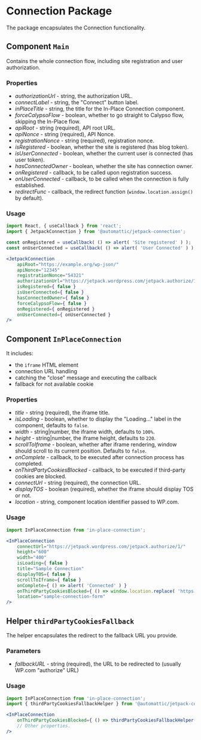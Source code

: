 Connection Package
=========

The package encapsulates the Connection functionality.

## Component `Main`
Contains the whole connection flow, including site registration and user authorization.

### Properties
- *authorizationUrl* - string, the authorization URL.
- *connectLabel* - string, the "Connect" button label.
- *inPlaceTitle* - string, the title for the In-Place Connection component.
- *forceCalypsoFlow* - boolean, whether to go straight to Calypso flow, skipping the In-Place flow.
- *apiRoot* - string (required), API root URL.
- *apiNonce* - string (required), API Nonce.
- *registrationNonce* - string (required), registration nonce.
- *isRegistered* - boolean, whether the site is registered (has blog token).
- *isUserConnected* - boolean, whether the current user is connected (has user token).
- *hasConnectedOwner* - boolean, whether the site has connection owner.
- *onRegistered* - callback, to be called upon registration success.
- *onUserConnected* - callback, to be called when the connection is fully established.
- *redirectFunc* - callback, the redirect function (`window.location.assign()` by default).

### Usage
```jsx
import React, { useCallback } from 'react';
import { JetpackConnection } from '@automattic/jetpack-connection';

const onRegistered = useCallback( () => alert( 'Site registered' ) );
const onUserConnected = useCallback( () => alert( 'User Connected' ) );

<JetpackConnection
	apiRoot="https://example.org/wp-json/" 
	apiNonce="12345"
	registrationNonce="54321"
	authorizationUrl="https://jetpack.wordpress.com/jetpack.authorize/1/?..."
	isRegistered={ false }
	isUserConnected={ false }
	hasConnectedOwner={ false }
	forceCalypsoFlow={ false }
	onRegistered={ onRegistered }
	onUserConnected={ onUserConnected }
/>
```

## Component `InPlaceConnection`
It includes:
- the `iframe` HTML element
- connection URL handling
- catching the "close" message and executing the callback
- fallback for not available cookie

### Properties
- *title* - string (required), the iframe title.
- *isLoading* - boolean, whether to display the "Loading..." label in the component, defaults to `false`.
- *width* - string|number, the iframe width, defaults to `100%`.
- *height* - string|number, the iframe height, defaults to `220`.
- *scrollToIframe* - boolean, whether after iframe rendering, window should scroll to its current position. Defaults to `false`.
- *onComplete* - callback, to be executed after connection process has completed.
- *onThirdPartyCookiesBlocked* - callback, to be executed if third-party cookies are blocked.
- *connectUrl* - string (required), the connection URL.
- *displayTOS* - boolean (required), whether the iframe should display TOS or not.
- *location* - string, component location identifier passed to WP.com.

### Usage
```jsx
import InPlaceConnection from 'in-place-connection';

<InPlaceConnection
	connectUrl="https://jetpack.wordpress.com/jetpack.authorize/1/"
	height="600"
	width="400"
	isLoading={ false }
	title="Sample Connection"
	displayTOS={ false }
	scrollToIframe={ false }
	onComplete={ () => alert( 'Connected' ) }
	onThirdPartyCookiesBlocked={ () => window.location.replace( 'https://example.org/fallback-url/' ) }
	location="sample-connection-form"
/>
```

## Helper `thirdPartyCookiesFallback`
The helper encapsulates the redirect to the fallback URL you provide.

### Parameters
- *fallbackURL* - string (required), the URL to be redirected to (usually WP.com "authorize" URL)

### Usage
```jsx
import InPlaceConnection from 'in-place-connection';
import { thirdPartyCookiesFallbackHelper } from '@automattic/jetpack-connection/helpers';

<InPlaceConnection
	onThirdPartyCookiesBlocked={ () => thirdPartyCookiesFallbackHelper( 'https://example.org/fallback-url/' ) }
	// Other properties.
/>
```
